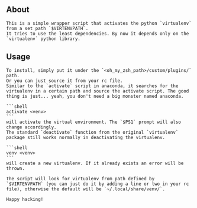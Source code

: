 ## About

    This is a simple wrapper script that activates the python `virtualenv` from a set path `$VIRTENVPATH`.
    It tries to use the least dependencies. By now it depends only on the `virtualenv` python library.

## Usage

    To install, simply put it under the `<oh_my_zsh_path>/custom/plugins/` path.
    Or you can just source it from your rc file.
    Similar to the `activate` script in anaconda, it searches for the virtualenv in a certain path and source the activate script. The good thing is just... yeah, you don't need a big monster named anaconda.
    
    ```shell
    activate <venv>
    ```
    will activate the virtual environment. The `$PS1` prompt will also change accordingly.
    The standard `deactivate` function from the original `virtualenv` package still works normally in deactivating the virtualenv.
    
    ```shell
    venv <venv>
    ```
    will create a new virtualenv. If it already exists an error will be thrown.

    The script will look for virtualenv from path defined by `$VIRTENVPATH` (you can just do it by adding a line or two in your rc file), otherwise the default will be `~/.local/share/venv/`.
    
    Happy hacking!
